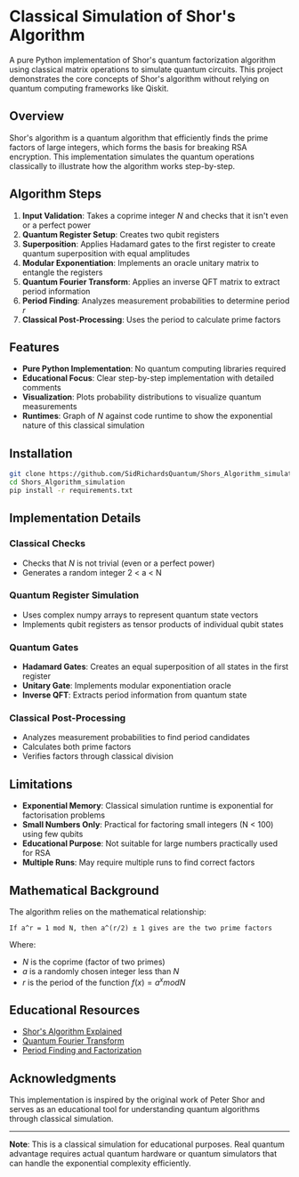 # Classical Simulation of Shor's Algorithm

A pure Python implementation of Shor's quantum factorization algorithm using classical matrix operations to simulate quantum circuits.
This project demonstrates the core concepts of Shor's algorithm without relying on quantum computing frameworks like Qiskit.

## Overview

Shor's algorithm is a quantum algorithm that efficiently finds the prime factors of large integers, which forms the basis for breaking RSA encryption.
This implementation simulates the quantum operations classically to illustrate how the algorithm works step-by-step.

## Algorithm Steps

1. **Input Validation**: Takes a coprime integer $N$ and checks that it isn't even or a perfect power
2. **Quantum Register Setup**: Creates two qubit registers
3. **Superposition**: Applies Hadamard gates to the first register to create quantum superposition with equal amplitudes
4. **Modular Exponentiation**: Implements an oracle unitary matrix to entangle the registers
5. **Quantum Fourier Transform**: Applies an inverse QFT matrix to extract period information
6. **Period Finding**: Analyzes measurement probabilities to determine period $r$
7. **Classical Post-Processing**: Uses the period to calculate prime factors

## Features

- **Pure Python Implementation**: No quantum computing libraries required
- **Educational Focus**: Clear step-by-step implementation with detailed comments
- **Visualization**: Plots probability distributions to visualize quantum measurements
- **Runtimes**: Graph of $N$ against code runtime to show the exponential nature of this classical simulation

## Installation

```bash
git clone https://github.com/SidRichardsQuantum/Shors_Algorithm_simulation
cd Shors_Algorithm_simulation
pip install -r requirements.txt
```

## Implementation Details

### Classical Checks
- Checks that $N$ is not trivial (even or a perfect power)
- Generates a random integer 2 < a < N

### Quantum Register Simulation
- Uses complex numpy arrays to represent quantum state vectors
- Implements qubit registers as tensor products of individual qubit states

### Quantum Gates
- **Hadamard Gates**: Creates an equal superposition of all states in the first register
- **Unitary Gate**: Implements modular exponentiation oracle
- **Inverse QFT**: Extracts period information from quantum state

### Classical Post-Processing
- Analyzes measurement probabilities to find period candidates
- Calculates both prime factors
- Verifies factors through classical division

## Limitations

- **Exponential Memory**: Classical simulation runtime is exponential for factorisation problems
- **Small Numbers Only**: Practical for factoring small integers (N < 100) using few qubits
- **Educational Purpose**: Not suitable for large numbers practically used for RSA
- **Multiple Runs**: May require multiple runs to find correct factors

## Mathematical Background

The algorithm relies on the mathematical relationship:
```
If a^r = 1 mod N, then a^(r/2) ± 1 gives are the two prime factors
```

Where:
- $N$ is the coprime (factor of two primes)
- $a$ is a randomly chosen integer less than $N$
- $r$ is the period of the function $f(x) = a^x mod N$

## Educational Resources

- [Shor's Algorithm Explained](https://en.wikipedia.org/wiki/Shor%27s_algorithm)
- [Quantum Fourier Transform](https://qiskit.org/textbook/ch-algorithms/quantum-fourier-transform.html)
- [Period Finding and Factorization](https://docs.microsoft.com/en-us/quantum/concepts/algorithms)

## Acknowledgments

This implementation is inspired by the original work of Peter Shor and serves as an educational tool for understanding quantum algorithms through classical simulation.

---

**Note**: This is a classical simulation for educational purposes.
Real quantum advantage requires actual quantum hardware or quantum simulators that can handle the exponential complexity efficiently.